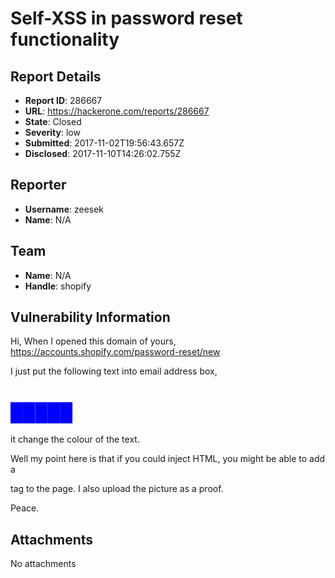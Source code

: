 # Self-XSS in password reset functionality

## Report Details
- **Report ID**: 286667
- **URL**: https://hackerone.com/reports/286667
- **State**: Closed
- **Severity**: low
- **Submitted**: 2017-11-02T19:56:43.657Z
- **Disclosed**: 2017-11-10T14:26:02.755Z

## Reporter
- **Username**: zeesek
- **Name**: N/A

## Team
- **Name**: N/A
- **Handle**: shopify

## Vulnerability Information
Hi,
When I opened this domain of yours,
https://accounts.shopify.com/password-reset/new

I just put the following text into email address box,
<h1 style="color:blue;">█████</h1>
it change the colour of the text.

Well my point here is that if you could inject HTML, you might be able to add a <form> tag
to the page.
I also upload the picture as a proof.

Peace.

## Attachments
No attachments
